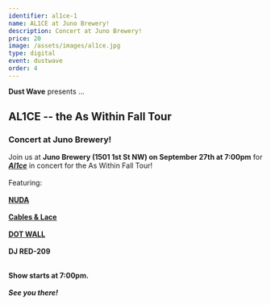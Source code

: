 ```yaml
---
identifier: al1ce-1
name: AL1CE at Juno Brewery!
description: Concert at Juno Brewery!
price: 20
image: /assets/images/al1ce.jpg
type: digital
event: dustwave
order: 4
---
```

<strong>Dust Wave</strong> presents ...
<br>
<h2>AL1CE -- the As Within Fall Tour</h2>
<h3>Concert at Juno Brewery!</h3>
Join us at <strong>Juno Brewery (1501 1st St NW) on September 27th at 7:00pm</strong> for <a href="https://www.instagram.com/alicemusicofficial/" target="_blank"><strong><i>Al1ce</i></strong></a> in concert for the As Within Fall Tour!
<br><br>
Featuring:
<br><br>
<a href="https://www.instagram.com/nuda_music/" target="_blank"><strong>NUDA</strong></a>
<br><br>
<a href="https://www.instagram.com/cablesandlacemusic/" target="_blank"><strong>Cables & Lace</strong></a>
<br><br>
<a href="https://www.instagram.com/dotwall.wall_/" target="_blank"><strong>DOT WALL</strong></a>
<br><br>
<strong>DJ RED-209</strong><br><br>

<strong>Show starts at 7:00pm.</strong>
<br><br>
<strong><i>See you there!</i></strong>